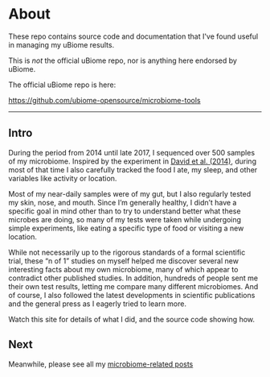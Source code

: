 
# About #
These repo contains source code and documentation that I've found useful in managing my uBiome results.

This is *not* the official uBiome repo, nor is anything here endorsed by uBiome.

The official uBiome repo is here:

https://github.com/ubiome-opensource/microbiome-tools
 

---

Intro
----

During the period from 2014 until late 2017, I sequenced over 500 samples of my microbiome. Inspired by the experiment in [David et al. (2014)](https://genomebiology.biomedcentral.com/articles/10.1186/gb-2014-15-7-r89), during most of that time I also carefully tracked the food I ate, my sleep, and other variables like activity or location. 


Most of my near-daily samples were of my gut, but I also regularly tested my skin, nose, and mouth. Since I’m generally healthy, I didn’t have a specific goal in mind other than to try to understand better what these microbes are doing, so many of my tests were taken while undergoing simple experiments, like eating a specific type of food or visiting a new location.

While not necessarily up to the rigorous standards of a formal scientific trial, these “n of 1” studies on myself helped me discover several new interesting facts about my own microbiome, many of which appear to contradict other published studies. In addition, hundreds of people sent me their own test results, letting me compare many different microbiomes. And of course, I also followed the latest developments in scientific publications and the general press as I eagerly tried to learn more.

Watch this site for details of what I did, and the source code showing how.

Next
----

Meanwhile, please see all my [microbiome-related posts](http://richardsprague.com/microbiome/)



